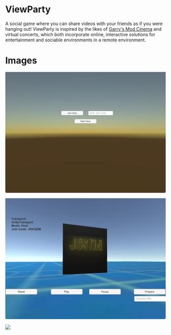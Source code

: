 # ViewParty

  A social game where you can share videos with 
your friends as if you were hanging out! 
ViewParty is inspired by the likes of [Garry's Mod Cinema](https://www.youtube.com/watch?v=gceedIPSAjc) 
and virtual concerts, which both incorporate online, 
interactive solutions for entertainment and sociable 
environments in a remote environment. 

# Images

![](./Images/startup.png)

![](./Images/host-view.png)

![](./Images/multi-client.png)
